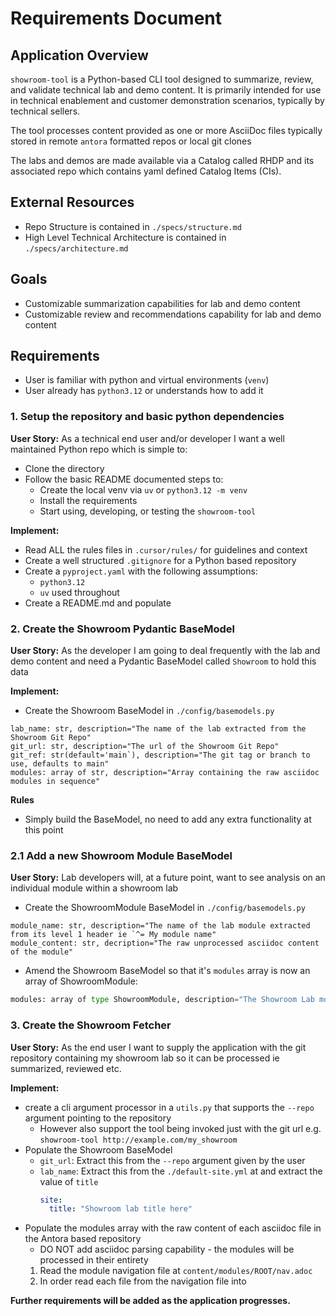 # Requirements Document

## Application Overview

`showroom-tool` is a Python-based CLI tool designed to summarize, review, and validate technical lab and demo content. It is primarily intended for use in technical enablement and customer demonstration scenarios, typically by technical sellers.

The tool processes content provided as one or more AsciiDoc files typically stored in remote `antora` formatted repos or local git clones

The labs and demos are made available via a Catalog called RHDP and its associated repo which contains yaml defined Catalog Items (CIs). 

## External Resources

- Repo Structure is contained in `./specs/structure.md`
- High Level Technical Architecture is contained in `./specs/architecture.md`

## Goals

- Customizable summarization capabilities for lab and demo content
- Customizable review and recommendations capability for lab and demo content

## Requirements 

- User is familiar with python and virtual environments (`venv`)
- User already has `python3.12` or understands how to add it

### 1. Setup the repository and basic python dependencies

**User Story:** As a technical end user and/or developer I want a well maintained Python repo which is simple to:

- Clone the directory
- Follow the basic README documented steps to:
  - Create the local venv via `uv` or `python3.12 -m venv`
  - Install the requirements
  - Start using, developing, or testing the `showroom-tool`

**Implement:**

- Read ALL the rules files in `.cursor/rules/` for guidelines and context
- Create a well structured `.gitignore` for a Python based repository
- Create a `pyproject.yaml` with the following assumptions:
  - `python3.12`
  - `uv` used throughout
- Create a README.md and populate

### 2. Create the Showroom Pydantic BaseModel

**User Story:** As the developer I am going to deal frequently with the lab and demo content and need a Pydantic BaseModel called `Showroom` to hold this data

**Implement:**

- Create the Showroom BaseModel in `./config/basemodels.py`
```
lab_name: str, description="The name of the lab extracted from the Showroom Git Repo"
git_url: str, description="The url of the Showroom Git Repo"
git_ref: str(default='main`), description="The git tag or branch to use, defaults to main"
modules: array of str, description="Array containing the raw asciidoc modules in sequence"
```

**Rules**

- Simply build the BaseModel, no need to add any extra functionality at this point

### 2.1 Add a new Showroom Module BaseModel

**User Story:** Lab developers will, at a future point, want to see analysis on an individual module within a showroom lab

- Create the ShowroomModule BaseModel in `./config/basemodels.py`
```
module_name: str, description="The name of the lab module extracted from its level 1 header ie `^= My module name"
module_content: str, decription="The raw unprocessed asciidoc content of the module"
```
- Amend the Showroom BaseModel so that it's `modules` array is now an array of ShowroomModule:
```python
modules: array of type ShowroomModule, description="The Showroom Lab modules"
```

### 3. Create the Showroom Fetcher

**User Story:** As the end user I want to supply the application with the git repository containing my showroom lab so it can be processed ie summarized, reviewed etc.


**Implement:**

- create a cli argument processor in a `utils.py` that supports the `--repo` argument pointing to the repository
  - However also support the tool being invoked just with the git url e.g.  `showroom-tool http://example.com/my_showroom`
- Populate the Showroom BaseModel
  - `git_url`: Extract this from the `--repo` argument given by the user
  - `lab_name`: Extract this from the `./default-site.yml` at and extract the value of `title`
    ```yaml
    site:
      title: "Showroom lab title here"
    ```
- Populate the modules array with the raw content of each asciidoc file in the Antora based repository
  - DO NOT add asciidoc parsing capability - the modules will be processed in their entirety
  1. Read the module navigation file at `content/modules/ROOT/nav.adoc`
  2. In order read each file from the navigation file into 
    


**Further requirements will be added as the application progresses.**